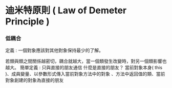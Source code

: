 # 迪米特原則 ( Law of Demeter Principle )

### 低耦合

定義 : 一個對象應該對其他對象保持最少的了解。
    
若類與類之間關係越密切，耦合就越大，當一個類發生改變時，對另一個類影響也越大。
簡單定義 : 只與直接的朋友通信
什麼是直接的朋友？
當前對象本身( this )、成員變量、以參數形式傳入當前對象方法中的對象
、方法中返回值的類、當前對象創建的對象為直接的朋友